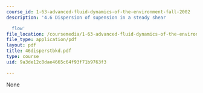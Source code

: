```yaml
---
course_id: 1-63-advanced-fluid-dynamics-of-the-environment-fall-2002
description: '4.6 Dispersion of supension in a steady shear

  flow'
file_location: /coursemedia/1-63-advanced-fluid-dynamics-of-the-environment-fall-2002/9a3de12c8dae4665c64f93f71b9763f3_46disperstbkd.pdf
file_type: application/pdf
layout: pdf
title: 46disperstbkd.pdf
type: course
uid: 9a3de12c8dae4665c64f93f71b9763f3

---
```

None